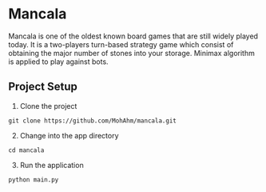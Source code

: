 # Mancala

Mancala is one of the oldest known board games that are still widely played today. 
It is a two-players turn-based strategy game which consist of obtaining the major number of stones into your storage.
Minimax algorithm is applied to play against bots.


## Project Setup

1. Clone the project
```
git clone https://github.com/MohAhm/mancala.git
```

2. Change into the app directory
```
cd mancala
```

3. Run the application
```
python main.py
```
